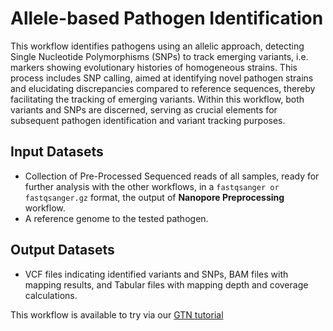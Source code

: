# Allele-based Pathogen Identification

This workflow identifies pathogens using an allelic approach, detecting Single Nucleotide Polymorphisms (SNPs) to track emerging variants, i.e. markers showing evolutionary histories of homogeneous strains. This process includes SNP calling, aimed at identifying novel pathogen strains and elucidating discrepancies compared to reference sequences, thereby facilitating the tracking of emerging variants. Within this workflow, both variants and SNPs are discerned, serving as crucial elements for subsequent pathogen identification and variant tracking purposes.

## Input Datasets
- Collection of Pre-Processed Sequenced reads of all samples, ready for further analysis with the other workflows, in a `fastqsanger or fastqsanger.gz` format, the output of **Nanopore Preprocessing** workflow.
- A reference genome to the tested pathogen.

## Output Datasets
- VCF files indicating identified variants and SNPs, BAM files with mapping results, and Tabular files with mapping depth and coverage calculations.

This workflow is available to try via our [GTN tutorial](https://training.galaxyproject.org/training-material/topics/microbiome/tutorials/pathogen-detection-from-nanopore-foodborne-data/tutorial.html)
